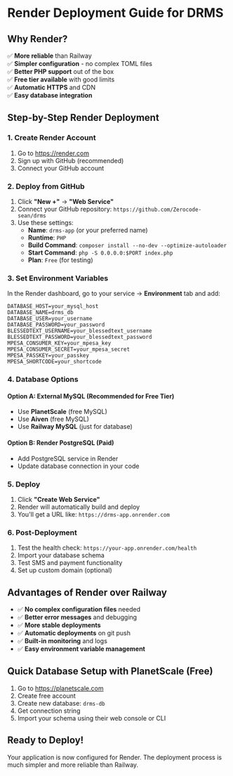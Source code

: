 # Render Deployment Guide for DRMS

## Why Render?
✅ **More reliable** than Railway  
✅ **Simpler configuration** - no complex TOML files  
✅ **Better PHP support** out of the box  
✅ **Free tier available** with good limits  
✅ **Automatic HTTPS** and CDN  
✅ **Easy database integration**  

## Step-by-Step Render Deployment

### 1. Create Render Account
1. Go to https://render.com
2. Sign up with GitHub (recommended)
3. Connect your GitHub account

### 2. Deploy from GitHub
1. Click **"New +"** → **"Web Service"**
2. Connect your GitHub repository: `https://github.com/Zerocode-sean/drms`
3. Use these settings:
   - **Name**: `drms-app` (or your preferred name)
   - **Runtime**: `PHP`
   - **Build Command**: `composer install --no-dev --optimize-autoloader`
   - **Start Command**: `php -S 0.0.0.0:$PORT index.php`
   - **Plan**: `Free` (for testing)

### 3. Set Environment Variables
In the Render dashboard, go to your service → **Environment** tab and add:

```
DATABASE_HOST=your_mysql_host
DATABASE_NAME=drms_db
DATABASE_USER=your_username
DATABASE_PASSWORD=your_password
BLESSEDTEXT_USERNAME=your_blessedtext_username
BLESSEDTEXT_PASSWORD=your_blessedtext_password
MPESA_CONSUMER_KEY=your_mpesa_key
MPESA_CONSUMER_SECRET=your_mpesa_secret
MPESA_PASSKEY=your_passkey
MPESA_SHORTCODE=your_shortcode
```

### 4. Database Options

#### Option A: External MySQL (Recommended for Free Tier)
- Use **PlanetScale** (free MySQL)
- Use **Aiven** (free MySQL)
- Use **Railway MySQL** (just for database)

#### Option B: Render PostgreSQL (Paid)
- Add PostgreSQL service in Render
- Update database connection in your code

### 5. Deploy
1. Click **"Create Web Service"**
2. Render will automatically build and deploy
3. You'll get a URL like: `https://drms-app.onrender.com`

### 6. Post-Deployment
1. Test the health check: `https://your-app.onrender.com/health`
2. Import your database schema
3. Test SMS and payment functionality
4. Set up custom domain (optional)

## Advantages of Render over Railway
- ✅ **No complex configuration files** needed
- ✅ **Better error messages** and debugging
- ✅ **More stable deployments**
- ✅ **Automatic deployments** on git push
- ✅ **Built-in monitoring** and logs
- ✅ **Easy environment variable management**

## Quick Database Setup with PlanetScale (Free)
1. Go to https://planetscale.com
2. Create free account
3. Create new database: `drms-db`
4. Get connection string
5. Import your schema using their web console or CLI

## Ready to Deploy!
Your application is now configured for Render. The deployment process is much simpler and more reliable than Railway.

